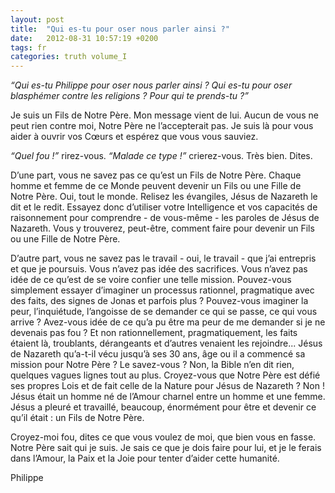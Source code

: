 ```yaml
---
layout: post
title:  "Qui es-tu pour oser nous parler ainsi ?"
date:   2012-08-31 10:57:19 +0200
tags: fr
categories: truth volume_I
---
```

*“Qui es-tu Philippe pour oser nous parler ainsi ? Qui es-tu pour oser blasphémer contre les religions ? Pour qui te prends-tu ?”*

Je suis un Fils de Notre Père. Mon message vient de lui. Aucun de vous ne peut rien contre moi, Notre Père ne l’accepterait pas. Je suis là pour vous aider à ouvrir vos Cœurs et espérez que vous vous sauviez.

*“Quel fou !”* rirez-vous. *“Malade ce type !”* crierez-vous. Très bien. Dites.

D’une part, vous ne savez pas ce qu’est un Fils de Notre Père. Chaque homme et femme de ce Monde peuvent devenir un Fils ou une Fille de Notre Père. Oui, tout le monde. Relisez les évangiles, Jésus de Nazareth le dit et le redit. Essayez donc d’utiliser votre Intelligence et vos capacités de raisonnement pour comprendre - de vous-même - les paroles de Jésus de Nazareth. Vous y trouverez, peut-être, comment faire pour devenir un Fils ou une Fille de Notre Père.

D’autre part, vous ne savez pas le travail - oui, le travail - que j’ai entrepris et que je poursuis. Vous n’avez pas idée des sacrifices. Vous n’avez pas idée de ce qu’est de se voire confier une telle mission. Pouvez-vous simplement essayer d’imaginer un processus rationnel, pragmatique avec des faits, des signes de Jonas et parfois plus ? Pouvez-vous imaginer la peur, l’inquiétude, l’angoisse de se demander ce qui se passe, ce qui vous arrive ? Avez-vous idée de ce qu’a pu être ma peur de me demander si je ne devenais pas fou ? Et non rationnellement, pragmatiquement, les faits étaient là, troublants, dérangeants et d’autres venaient les rejoindre... Jésus de Nazareth qu’a-t-il vécu jusqu’à ses 30 ans, âge ou il a commencé sa mission pour Notre Père ? Le savez-vous ? Non, la Bible n’en dit rien, quelques vagues lignes tout au plus. Croyez-vous que Notre Père est défié ses propres Lois et de fait celle de la Nature pour Jésus de Nazareth ? Non ! Jésus était un homme né de l’Amour charnel entre un homme et une femme. Jésus a pleuré et travaillé, beaucoup, énormément pour être et devenir ce qu’il était : un Fils de Notre Père.

Croyez-moi fou, dites ce que vous voulez de moi, que bien vous en fasse. Notre Père sait qui je suis. Je sais ce que je dois faire pour lui, et je le ferais dans l’Amour, la Paix et la Joie pour tenter d’aider cette humanité.

Philippe